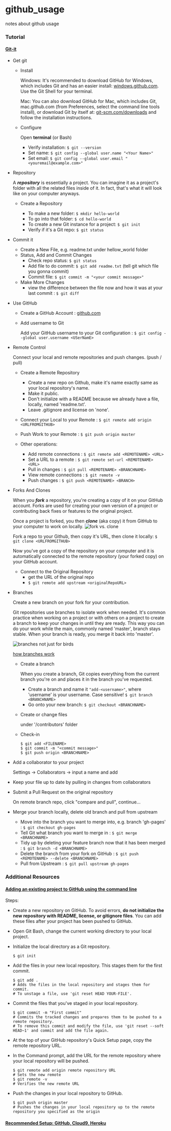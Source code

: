 # github_usage
notes about github usage


### Tutorial
#### [Git-it](http://jlord.us/git-it/)
- Get git
  - Install
  
    Windows: It's recommended to download GitHub for Windows, which includes Git and has an easier install: [windows.github.com](http://windows.github.com/). Use the Git Shell for your terminal.
    
    Mac: You can also download GitHub for Mac, which includes Git, mac.github.com (from Preferences, select the command line tools install), or download Git by itself at: [git-scm.com/downloads](http://git-scm.com/downloads) and follow the installation instructions.
  
  - Configure
  
    Open **terminal** (or Bash)
    - Verify installation:  `$ git --version`
    - Set name: `$ git config --global user.name "<Your Name>"`
    - Set email: `$ git config --global user.email "<youremail@example.com>"`
    
- Repository
  
  A _**repository**_ is essentially a project. You can imagine it as a project's folder with all the related files inside of it. In fact, that's what it will look like on your computer anyways.
  
  - Create a Repository
  
    - To make a new folder: `$ mkdir hello-world`
    - To go into that folder: `$ cd hello-world`
    - To create a new Git instance for a project: `$ git init`
    - Verify if it's a Git repo: `$ git status`
  
- Commit it
  - Create a New File, e.g. readme.txt under hellow_world folder
  - Status, Add and Commit Changes
    - Check repo status: `$ git status`
    - Add file to do commit: `$ git add readme.txt` (tell git which file you gonna commit)
    - Commit file: `$ git commit -m "<your commit message>"`
  - Make More Changes
    -  view the difference between the file now and how it was at your last commit : `$ git diff`

- Use GitHub
  - Create a GitHub Account : [github.com](http://github.com/)
  - Add username to Git
  
    Add your GitHub username to your Git configuration : `$ git config --global user.username <USerNamE>`
  
- Remote Control
  
  Connect your local and remote repositories and push changes. (push / pull)
  - Create a Remote Repository   
    - Create a new repo on Github, make it's name exactly same as your local repository's name. 
    - Make it public.
    - Don't initialize with a README because we already have a file, locally, named 'readme.txt'.
    - Leave .gitignore and license on 'none'.
  
  - Connect your Local to your Remote : `$ git remote add origin <URLFROMGITHUB>`
  - Push Work to your Remote : `$ git push origin master`
  
  - Other operations:
    - Add remote connections : `$ git remote add <REMOTENAME> <URL>`
    - Set a URL to a remote : `$ git remote set-url <REMOTENAME> <URL>`
    - Pull in changes : `$ git pull <REMOTENAME> <BRANCHNAME>`
    - View remote connections : `$ git remote -v`
    - Push changes : `$ git push <REMOTENAME> <BRANCH>`

- Forks And Clones
  
  When you _**fork**_ a repository, you're creating a copy of it on your GitHub account. Forks are used for creating your own version of a project or contributing back fixes or features to the original project.
  
  Once a project is forked, you then _**clone**_ (aka copy) it from GitHub to your computer to work on locally.
  ![fork vs. clone](forkVSclone.JPG)
  
  Fork a repo to your Github, then copy it's URL, then clone it locally:
  `$ git clone <URLFROMGITHUB>`
  
  Now you've got a copy of the repository on your computer and it is automatically connected to the remote repository (your forked copy) on your GitHub account.
  
  - Connect to the Original Repository
    - get the URL of the original repo
    - `$ git remote add upstream <originalRepoURL>`
    
- Branches

  Create a new branch on your fork for your contribution.
  
  Git repositories use branches to isolate work when needed. It's common practice when working on a project or with others on a project to create a branch to keep your changes in until they are ready. This way you can do your work while the main, commonly named 'master', branch stays stable. When your branch is ready, you merge it back into 'master'.
  
  ![branches not just for birds](branches.JPG)
  
  [how branches work](guides.github.com/overviews/flow)
  
  - Create a branch
  
    When you create a branch, Git copies everything from the current branch you're on and places it in the branch you've requested.
    - Create a branch and name it `"add-<username>"`, where 'username' is your username. Case sensitive!
      `$ git branch <BRANCHNAME>`
    - Go onto your new branch: `$ git checkout <BRANCHNAME>`
    
  - Create or change files  
  
    under '/contributors' folder
    
  - Check-in
    ```
    $ git add <FILENAME>
    $ git commit -m "<commit message>"
    $ git push origin <BRANCHNAME>
    ```
    
- Add a collaborator to your project

  Settings -> Collaborators -> input a name and add
  
- Keep your file up to date by pulling in changes from collaborators
- Submit a Pull Request on the original repository

  On remote branch repo, click "compare and pull", continue...
  
- Merge your branch locally, delete old branch and pull from upstream
  - Move into the branch you want to merge into, e.g. branch 'gh-pages' : `$ git checkout gh-pages`
  - Tell Git what branch you want to merge in : `$ git merge <BRANCHNAME>`
  - Tidy up by deleting your feature branch now that it has been merged : `$ git branch -d <BRANCHNAME>`
  - Delete the branch from your fork on GitHub : `$ git push <REMOTENAME> --delete <BRANCHNAME>`  
  - Pull from Upstream : `$ git pull upstream gh-pages`
  
  
### Additional Resources
#### [Adding an existing project to GitHub using the command line](https://help.github.com/articles/adding-an-existing-project-to-github-using-the-command-line/)

Steps:
- Create a new repository on GitHub. To avoid errors, **do not initialize the new repository with README, license, or gitignore files**. You can add these files after your project has been pushed to GitHub.

- Open Git Bash, change the current working directory to your local project.

- Initialize the local directory as a Git repository.
  ```
  $ git init
  ```

- Add the files in your new local repository. This stages them for the first commit.
  ```
  $ git add .
  # Adds the files in the local repository and stages them for commit. 
  # To unstage a file, use 'git reset HEAD YOUR-FILE'.
  ```
  
- Commit the files that you've staged in your local repository.
  ```
  $ git commit -m "First commit"
  # Commits the tracked changes and prepares them to be pushed to a remote repository. 
  # To remove this commit and modify the file, use 'git reset --soft HEAD~1' and commit and add the file again.  
  ```
  
- At the top of your GitHub repository's Quick Setup page, copy the remote repository URL. 

- In the Command prompt, add the URL for the remote repository where your local repository will be pushed.
  ```
  $ git remote add origin remote repository URL
  # Sets the new remote
  $ git remote -v
  # Verifies the new remote URL  
  ```
  
- Push the changes in your local repository to GitHub.
  ```
  $ git push origin master
  # Pushes the changes in your local repository up to the remote repository you specified as the origin  
  ```

#### [Recommended Setup: GitHub, Cloud9, Heroku](https://github.com/saasbook/courseware/wiki/Recommended-Setup:-GitHub,-Cloud9,-Heroku)
